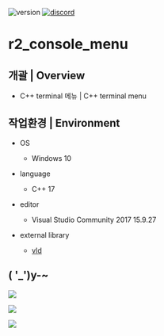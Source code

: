 <p align="left">
  <img src="https://img.shields.io/badge/version-1.0.6-green" alt="version">
  <a href="https://discord.gg/VSpW9FUSxX"><img src="https://img.shields.io/badge/Discord-R2Road-orange" alt="discord"></a>
</p>

# r2_console_menu

## 개괄 | Overview
- C++ terminal 메뉴 | C++ terminal menu


## 작업환경 | Environment
- OS
  - Windows 10

- language
  - C++ 17

- editor
  - Visual Studio Community 2017 15.9.27

- external library
  - [vld]( https://kinddragon.github.io/vld/ )


## ( '_')y-~
<p float:left;">
<img src="https://github.com/R2Road/r2_console_menu/blob/main/wiki/r2_console_menu_01.png"></img>
</p>
<p float:left;">
<img src="https://github.com/R2Road/r2_console_menu/blob/main/wiki/r2_console_menu_02.png"></img>
</p>
<p float:left;">
<img src="https://github.com/R2Road/r2_console_menu/blob/main/wiki/r2_console_menu_03.png"></img>
</p>
